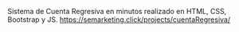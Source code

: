 Sistema de Cuenta Regresiva en minutos realizado en HTML, CSS, Bootstrap y JS. https://semarketing.click/projects/cuentaRegresiva/
